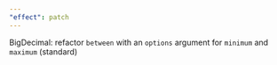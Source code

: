 ```yaml
---
"effect": patch
---
```


BigDecimal: refactor `between` with an `options` argument for `minimum` and `maximum` (standard)
